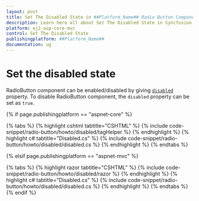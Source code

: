 ```yaml
---
layout: post
title: Set The Disabled State in ##Platform_Name## Radio Button Component
description: Learn here all about Set The Disabled State in Syncfusion ##Platform_Name## Radio Button component of Syncfusion Essential JS 2 and more.
platform: ej2-asp-core-mvc
control: Set The Disabled State
publishingplatform: ##Platform_Name##
documentation: ug
---
```



# Set the disabled state

RadioButton component can be enabled/disabled by giving [`disabled`](https://help.syncfusion.com/cr/aspnetcore-js2/Syncfusion.EJ2.Buttons.RadioButton.html#Syncfusion_EJ2_Buttons_RadioButton_Disabled) property. To disable RadioButton component, the `disabled` property can be set as `true`.

{% if page.publishingplatform == "aspnet-core" %}

{% tabs %}
{% highlight cshtml tabtitle="CSHTML" %}
{% include code-snippet/radio-button/howto/disabled/tagHelper %}
{% endhighlight %}
{% highlight c# tabtitle="Disabled.cs" %}
{% include code-snippet/radio-button/howto/disabled/disabled.cs %}
{% endhighlight %}
{% endtabs %}

{% elsif page.publishingplatform == "aspnet-mvc" %}

{% tabs %}
{% highlight razor tabtitle="CSHTML" %}
{% include code-snippet/radio-button/howto/disabled/razor %}
{% endhighlight %}
{% highlight c# tabtitle="Disabled.cs" %}
{% include code-snippet/radio-button/howto/disabled/disabled.cs %}
{% endhighlight %}
{% endtabs %}
{% endif %}

